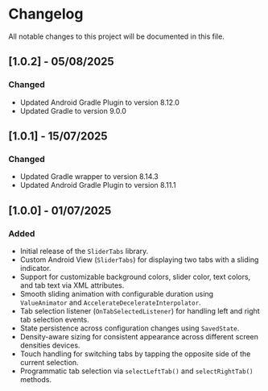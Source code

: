 # Changelog

All notable changes to this project will be documented in this file.

## [1.0.2] - 05/08/2025

### Changed
- Updated Android Gradle Plugin to version 8.12.0
- Updated Gradle to version 9.0.0

## [1.0.1] - 15/07/2025

### Changed
- Updated Gradle wrapper to version 8.14.3
- Updated Android Gradle Plugin to version 8.11.1

## [1.0.0] - 01/07/2025

### Added
- Initial release of the `SliderTabs` library.
- Custom Android View (`SliderTabs`) for displaying two tabs with a sliding indicator.
- Support for customizable background colors, slider color, text colors, and tab text via XML attributes.
- Smooth sliding animation with configurable duration using `ValueAnimator` and `AccelerateDecelerateInterpolator`.
- Tab selection listener (`OnTabSelectedListener`) for handling left and right tab selection events.
- State persistence across configuration changes using `SavedState`.
- Density-aware sizing for consistent appearance across different screen densities devices.
- Touch handling for switching tabs by tapping the opposite side of the current selection.
- Programmatic tab selection via `selectLeftTab()` and `selectRightTab()` methods.

